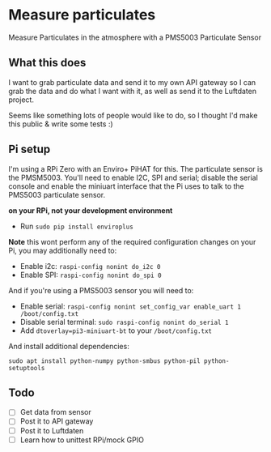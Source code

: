# Measure particulates

Measure Particulates in the atmosphere with a PMS5003 Particulate Sensor

## What this does

I want to grab particulate data and send it to my own API gateway so I can grab the data and do what I want with it, as well as send it to the Luftdaten project.

Seems like something lots of people would like to do, so I thought I'd make this public & write some tests :)

## Pi setup

I'm using a RPi Zero with an Enviro+ PiHAT for this. The particulate sensor is the PMSM5003. You'll need to enable I2C, SPI and serial; disable the serial console and enable the miniuart interface that the Pi uses to talk to the PMS5003 particulate sensor.

**on your RPi, not your development environment**

* Run `sudo pip install enviroplus`

**Note** this wont perform any of the required configuration changes on your Pi, you may additionally need to:

* Enable i2c: `raspi-config nonint do_i2c 0`
* Enable SPI: `raspi-config nonint do_spi 0`

And if you're using a PMS5003 sensor you will need to:

* Enable serial: `raspi-config nonint set_config_var enable_uart 1 /boot/config.txt`
* Disable serial terminal: `sudo raspi-config nonint do_serial 1`
* Add `dtoverlay=pi3-miniuart-bt` to your `/boot/config.txt`

And install additional dependencies:

```
sudo apt install python-numpy python-smbus python-pil python-setuptools
```

## Todo

- [ ] Get data from sensor
- [ ] Post it to API gateway
- [ ] Post it to Luftdaten
- [ ] Learn how to unittest RPi/mock GPIO